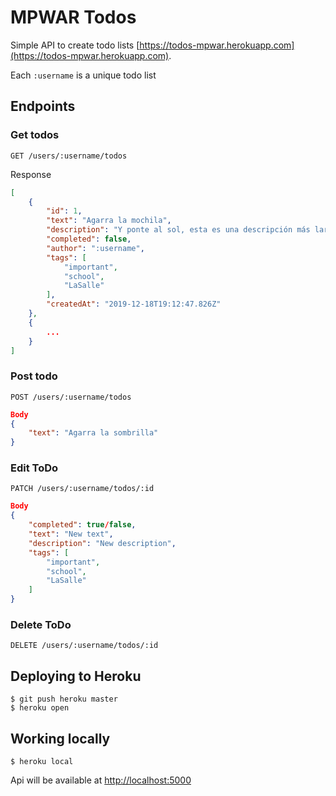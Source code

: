 # MPWAR Todos

Simple API to create todo lists [https://todos-mpwar.herokuapp.com](https://todos-mpwar.herokuapp.com).

Each `:username` is a unique todo list

## Endpoints

### Get todos

`GET /users/:username/todos`

Response
```json
[
    {
        "id": 1,
        "text": "Agarra la mochila",
        "description": "Y ponte al sol, esta es una descripción más larga",
        "completed": false,
        "author": ":username",
        "tags": [
            "important",
            "school",
            "LaSalle"
        ],
        "createdAt": "2019-12-18T19:12:47.826Z"
    },
    {
        ...
    }
]
```

### Post todo

`POST /users/:username/todos`

```json
Body
{
    "text": "Agarra la sombrilla"
}
```

### Edit ToDo

`PATCH /users/:username/todos/:id`

```json
Body
{
    "completed": true/false,
    "text": "New text",
    "description": "New description",
    "tags": [
        "important",
        "school",
        "LaSalle"
    ]
}
```

### Delete ToDo

`DELETE /users/:username/todos/:id`

## Deploying to Heroku

```
$ git push heroku master
$ heroku open
```

## Working locally

```
$ heroku local
```

Api will be available at [http://localhost:5000](http://localhost:5000)
